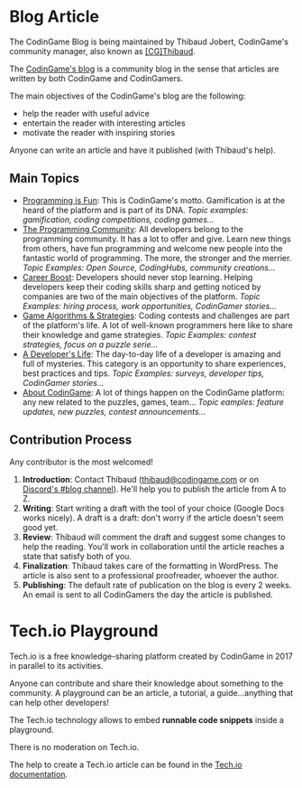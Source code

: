 # Blog Article <a name="blog"/>

The CodinGame Blog is being maintained by Thibaud Jobert, CodinGame's community manager, also known as [[CG]Thibaud](https://www.codingame.com/profile/54ef16b306fb1ce337d82f7f39c441fc8366041).

The [CodinGame's blog](https://www.codingame.com/blog/) is a community blog in the sense that articles are written by both CodinGame and CodinGamers.

The main objectives of the CodinGame's blog are the following:
- help the reader with useful advice
- entertain the reader with interesting articles
- motivate the reader with inspiring stories

Anyone can write an article and have it published (with Thibaud's help).

## Main Topics

- [Programming is Fun](https://www.codingame.com/blog/category/all-articles/programming-is-fun/): This is CodinGame's motto. Gamification is at the heard of the platform and is part of its DNA.
_Topic examples: gamification, coding competitions, coding games..._
- [The Programming Community](https://www.codingame.com/blog/category/all-articles/programming-community/): All developers belong to the programming community. It has a lot to offer and give. Learn new things from others, have fun programming and welcome new people into the fantastic world of programming. The more, the stronger and the merrier. 
_Topic Examples: Open Source, CodingHubs, community creations..._
- [Career Boost](https://www.codingame.com/blog/category/all-articles/career-boost/): Developers should never stop learning. Helping developers keep their coding skills sharp and getting noticed by companies are two of the main objectives of the platform.
_Topic Examples: hiring process, work opportunities, CodinGamer stories..._
- [Game Algorithms & Strategies](https://www.codingame.com/blog/category/all-articles/game-algorithm-strategy/): Coding contests and challenges are part of the platform's life. A lot of well-known programmers here like to share their knowledge and game strategies.
_Topic Examples: contest strategies, focus on a puzzle serie..._
- [A Developer's Life](https://www.codingame.com/blog/category/all-articles/developer-life/): The day-to-day life of a developer is amazing and full of mysteries. This category is an opportunity to share experiences, best practices and tips.
_Topic Examples: surveys, developer tips, CodinGamer stories..._
- [About CodinGame](https://www.codingame.com/blog/category/all-articles/inside-codingame/): A lot of things happen on the CodinGame platform: any new related to the puzzles, games, team...
_Topic eamples: feature updates, new puzzles, contest announcements..._

## Contribution Process

Any contributor is the most welcomed! 

1. **Introduction**: Contact Thibaud (thibaud@codingame.com or on [Discord's #blog channel](https://discord.gg/XgYyanX)). He'll help you to publish the article from A to Z.
2. **Writing**: Start writing a draft with the tool of your choice (Google Docs works nicely). A draft is a draft: don't worry if the article doesn't seem good yet.
3. **Review**: Thibaud will comment the draft and suggest some changes to help the reading. You'll work in collaboration until the article reaches a state that satisfy both of you.
4. **Finalization**: Thibaud takes care of the formatting in WordPress. The article is also sent to a professional proofreader, whoever the author.
5. **Publishing**: The default rate of publication on the blog is every 2 weeks. An email is sent to all CodinGamers the day the article is published.

# Tech.io Playground <a name="playground"/>

Tech.io is a free knowledge-sharing platform created by CodinGame in 2017 in parallel to its activities.

Anyone can contribute and share their knowledge about something to the community. A playground can be an article, a tutorial, a guide...anything that can help other developers!

The Tech.io technology allows to embed **runnable code snippets** inside a playground.

There is no moderation on Tech.io.

The help to create a Tech.io article can be found in the [Tech.io documentation](https://tech.io/playgrounds/408/tech-io-documentation).

